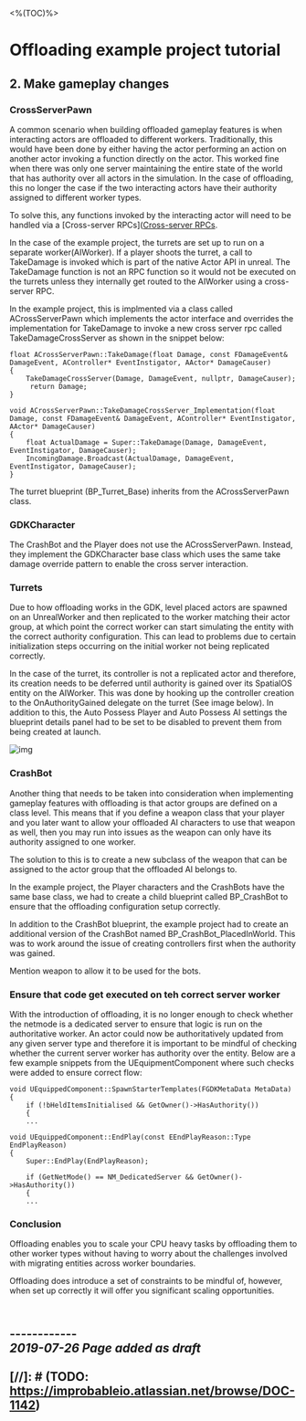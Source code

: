 <%(TOC)%>

# Offloading example project tutorial

## 2. Make gameplay changes

### CrossServerPawn

A common scenario when building offloaded gameplay features is when interacting actors are offloaded to different workers. Traditionally, this would have been done by either having the actor performing an action on another actor invoking a function directly on the actor. This worked fine when there was only one server maintaining the entire state of the world that has authority over all actors in the simulation. In the case of offloading, this no longer the case if the two interacting actors have their authority assigned to different worker types.

To solve this, any functions invoked by the interacting actor will need to be handled via a [Cross-server RPCs]([Cross-server RPCs]({{urlRoot}}/content/technical-overview/gdk-concepts#cross-server-rpcs).

In the case of the example project, the turrets are set up to run on a separate worker(AIWorker). If a player shoots the turret, a call to TakeDamage is invoked which is part of the native Actor API in unreal. The TakeDamage function is not an RPC function so it would not be executed on the turrets unless they internally get routed to the AIWorker using a cross-server RPC.

In the example project, this is implmented via a class called ACrossServerPawn which implements the actor interface and overrides the implementation for TakeDamage to invoke a new cross server rpc called TakeDamageCrossServer as shown in the snippet below:

```
float ACrossServerPawn::TakeDamage(float Damage, const FDamageEvent& DamageEvent, AController* EventInstigator, AActor* DamageCauser)
{
    TakeDamageCrossServer(Damage, DamageEvent, nullptr, DamageCauser);
     return Damage;
}

void ACrossServerPawn::TakeDamageCrossServer_Implementation(float Damage, const FDamageEvent& DamageEvent, AController* EventInstigator, AActor* DamageCauser)
{
	float ActualDamage = Super::TakeDamage(Damage, DamageEvent, EventInstigator, DamageCauser);
	IncomingDamage.Broadcast(ActualDamage, DamageEvent, EventInstigator, DamageCauser);
}
```

The turret blueprint (BP_Turret_Base) inherits from the ACrossServerPawn class.

### GDKCharacter

The CrashBot and the Player does not use the ACrossServerPawn. Instead, they implement the GDKCharacter base class which uses the same take damage override pattern to enable the cross server interaction.

### Turrets

Due to how offloading works in the GDK, level placed actors are spawned on an UnrealWorker and then replicated to the worker matching their actor group, at which point the correct worker can start simulating the entity with the correct authority configuration. This can lead to problems due to certain initialization steps occurring on the initial worker not being replicated correctly.

In the case of the turret, its controller is not a replicated actor and therefore, its creation needs to be deferred until authority is gained over its SpatialOS entity on the AIWorker. This was done by hooking up the controller creation to the OnAuthorityGained delegate on the turret (See image below). In addition to this, the Auto Possess Player and Auto Possess AI settings the blueprint details panel had to be set to be disabled to prevent them from being created at launch.

![img]({{assetRoot}}assets/offloading-project/turrets.png)

### CrashBot

Another thing that needs to be taken into consideration when implementing gameplay features with offloading is that actor groups are defined on a class level. This means that if you define a weapon class that your player and you later want to allow your offloaded AI characters to use that weapon as well, then you may run into issues as the weapon can only have its authority assigned to one worker. 

The solution to this is to create a new subclass of the weapon that can be assigned to the actor group that the offloaded AI belongs to.

In the example project,  the Player characters and the CrashBots have the same base class, we had to create a child blueprint called BP_CrashBot to ensure that the offloading configuration setup correctly.

In addition to the CrashBot blueprint, the example project had to create an additional version of the CrashBot named  BP_CrashBot_PlacedInWorld. This was to work around the issue of creating controllers first when the authority was gained.

Mention weapon to allow it to be used for the bots.

### Ensure that code get executed on teh correct server worker

With the introduction of offloading, it is no longer enough to check whether the netmode is a dedicated server to ensure that logic is run on the authoritative worker. An actor could now be authoritatively updated from any given server type and therefore it is important to be mindful of checking whether the current server worker has authority over the entity. Below are a few example snippets from the UEquipmentComponent where such checks were added to ensure correct flow:

```
void UEquippedComponent::SpawnStarterTemplates(FGDKMetaData MetaData)
{
	if (!bHeldItemsInitialised && GetOwner()->HasAuthority())
	{
	...

void UEquippedComponent::EndPlay(const EEndPlayReason::Type EndPlayReason)
{
	Super::EndPlay(EndPlayReason);

	if (GetNetMode() == NM_DedicatedServer && GetOwner()->HasAuthority())
	{
	...
```

### Conclusion

Offloading enables you to scale your CPU heavy tasks by offloading them to other worker types without having to worry about the challenges involved with migrating entities across worker boundaries.

Offloading does introduce a set of constraints to be mindful of, however, when set up correctly it will offer you significant scaling opportunities.

<br/>------------<br/>
_2019-07-26 Page added as draft_
<br/>
<br/>
[//]: # (TODO: https://improbableio.atlassian.net/browse/DOC-1142)
------------